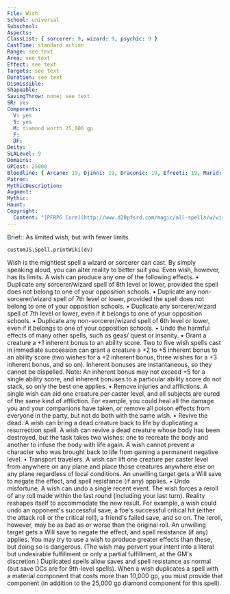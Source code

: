 ```yaml
---
File: Wish
School: universal
Subschool: 
Aspects: 
ClassList: { sorcerer: 9, wizard: 9, psychic: 9 }
CastTime: standard action
Range: see text
Area: see text
Effect: see text
Targets: see text
Duration: see text
Dismissible: 
Shapeable: 
SavingThrow: none; see text
SR: yes
Components:
  V: yes
  S: yes
  M: diamond worth 25,000 gp
  F: 
  DF: 
Deity: 
SLALevel: 9
Domains: 
GPCost: 25000
Bloodline: { Arcane: 19, Djinni: 19, Draconic: 19, Efreeti: 19, Marid: 19, Shaitan: 19, Div: 19, Impossible: 19 }
Patron: 
MythicDescription: 
Augment: 
Mythic: 
Haunt: 
Copyright:
  Content: "[PFRPG Core](http://www.d20pfsrd.com/magic/all-spells/w/wish)"
---
```

Brief:: As limited wish, but with fewer limits.

```dataviewjs
customJS.Spell.printWiki(dv)
```

Wish is the mightiest spell a wizard or sorcerer can cast. By simply speaking aloud, you can alter reality to better suit you. Even wish, however, has its limits. A wish can produce any one of the following effects. • Duplicate any sorcerer/wizard spell of 8th level or lower, provided the spell does not belong to one of your opposition schools. • Duplicate any non-sorcerer/wizard spell of 7th level or lower, provided the spell does not belong to one of your opposition schools. • Duplicate any sorcerer/wizard spell of 7th level or lower, even if it belongs to one of your opposition schools. • Duplicate any non-sorcerer/wizard spell of 6th level or lower, even if it belongs to one of your opposition schools. • Undo the harmful effects of many other spells, such as geas/ quest or insanity. • Grant a creature a +1 inherent bonus to an ability score. Two to five wish spells cast in immediate succession can grant a creature a +2 to +5 inherent bonus to an ability score (two wishes for a +2 inherent bonus, three wishes for a +3 inherent bonus, and so on). Inherent bonuses are instantaneous, so they cannot be dispelled. Note: An inherent bonus may not exceed +5 for a single ability score, and inherent bonuses to a particular ability score do not stack, so only the best one applies. • Remove injuries and afflictions. A single wish can aid one creature per caster level, and all subjects are cured of the same kind of affliction. For example, you could heal all the damage you and your companions have taken, or remove all poison effects from everyone in the party, but not do both with the same wish. • Revive the dead. A wish can bring a dead creature back to life by duplicating a resurrection spell. A wish can revive a dead creature whose body has been destroyed, but the task takes two wishes: one to recreate the body and another to infuse the body with life again. A wish cannot prevent a character who was brought back to life from gaining a permanent negative level. • Transport travelers. A wish can lift one creature per caster level from anywhere on any plane and place those creatures anywhere else on any plane regardless of local conditions. An unwilling target gets a Will save to negate the effect, and spell resistance (if any) applies. • Undo misfortune. A wish can undo a single recent event. The wish forces a reroll of any roll made within the last round (including your last turn). Reality reshapes itself to accommodate the new result. For example, a wish could undo an opponent's successful save, a foe's successful critical hit (either the attack roll or the critical roll), a friend's failed save, and so on. The reroll, however, may be as bad as or worse than the original roll. An unwilling target gets a Will save to negate the effect, and spell resistance (if any) applies. You may try to use a wish to produce greater effects than these, but doing so is dangerous. (The wish may pervert your intent into a literal but undesirable fulfillment or only a partial fulfillment, at the GM's discretion.) Duplicated spells allow saves and spell resistance as normal (but save DCs are for 9th-level spells). When a wish duplicates a spell with a material component that costs more than 10,000 gp, you must provide that component (in addition to the 25,000 gp diamond component for this spell).
